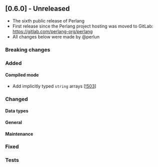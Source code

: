 ## [0.6.0] - Unreleased
- The sixth public release of Perlang
- First release since the Perlang project hosting was moved to GitLab: https://gitlab.com/perlang-org/perlang
- All changes below were made by @perlun

### Breaking changes

### Added
#### Compiled mode
- Add implicitly typed `string` arrays [[!503][503]]

### Changed
#### Data types

#### General

#### Maintenance

### Fixed

### Tests

<!-- Kept as an example; remove this comment the first time you reference a pull request -->
[503]: https://github.com/perlang-org/perlang/pull/503
